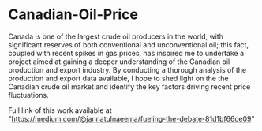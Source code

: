 # Canadian-Oil-Price

Canada is one of the largest crude oil producers in the world, with significant reserves of both conventional and unconventional oil; this fact, coupled with recent spikes in gas prices, has inspired me to undertake a project aimed at gaining a deeper understanding of the Canadian oil production and export industry. By conducting a thorough analysis of the production and export data available, I hope to shed light on the the Canadian crude oil market and identify the key factors driving recent price fluctuations.

Full link of this work available at "https://medium.com/@jannatulnaeema/fueling-the-debate-81d1bf66ce09"
